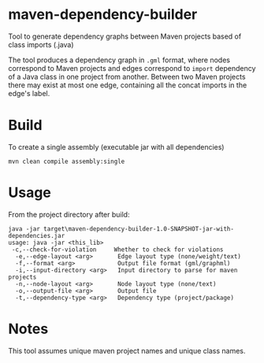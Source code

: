 # maven-dependency-builder
Tool to generate dependency graphs between Maven projects based of class imports (.java)

The tool produces a dependency graph in `.gml` format, where nodes correspond to Maven projects and edges correspond to `import` dependency of a Java class in one project from another.
Between two Maven projects there may exist at most one edge, containing all the concat imports in the edge's label.

# Build
To create a single assembly (executable jar with all dependencies)
```
mvn clean compile assembly:single
```

# Usage
From the project directory after build:
```
java -jar target\maven-dependency-builder-1.0-SNAPSHOT-jar-with-dependencies.jar
usage: java -jar <this_lib>
 -c,--check-for-violation     Whether to check for violations
  -e,--edge-layout <arg>       Edge layout type (none/weight/text)
  -f,--format <arg>            Output file format (gml/graphml)
  -i,--input-directory <arg>   Input directory to parse for maven projects
  -n,--node-layout <arg>       Node layout type (none/text)
  -o,--output-file <arg>       Output file
  -t,--dependency-type <arg>   Dependency type (project/package)
```
# Notes
This tool assumes unique maven project names and unique class names.
